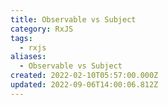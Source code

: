 ```yaml
---
title: Observable vs Subject
category: RxJS
tags:
  - rxjs
aliases:
  - Observable vs Subject
created: 2022-02-10T05:57:00.000Z
updated: 2022-09-06T14:00:06.812Z
---
```

